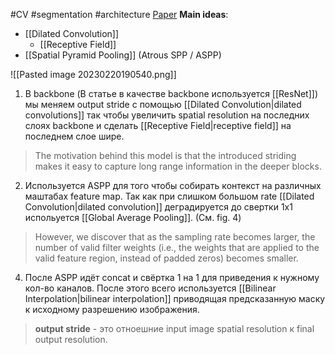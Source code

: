 #CV #segmentation #architecture 
[Paper](https://arxiv.org/pdf/1706.05587.pdf)
**Main ideas**:
- [[Dilated Convolution]]
	- [[Receptive Field]]
- [[Spatial Pyramid Pooling]] (Atrous SPP / ASPP)

![[Pasted image 20230220190540.png]]

1. В backbone (В статье в качестве backbone используется [[ResNet]]) мы меняем output stride с помощью [[Dilated Convolution|dilated convolutions]] так чтобы увеличить spatial resolution на последних слоях backbone и сделать [[Receptive Field|receptive field]] на последнем слое шире.

> The motivation behind this model is that the introduced striding makes it easy to capture long range information in the deeper blocks.


2. Используется ASPP для того чтобы собирать контекст на различных маштабах feature map. Так как при слишком большом rate [[Dilated Convolution|dilated convolution]] деградируется до свертки 1x1 испольуется [[Global Average Pooling]]. (См. fig. 4)

>However, we discover that as the sampling rate becomes larger, the number of valid filter weights (i.e., the weights that are applied to the valid feature region, instead of padded zeros) becomes smaller.

4. После ASPP идёт concat и свёртка 1 на 1 для приведения к нужному кол-во каналов. После этого всего используется [[Bilinear Interpolation|bilinear interpolation]] приводящая предсказанную маску к исходному разрешению изображения.

>**output stride** - это отноешние input image spatial resolution к final output resolution.